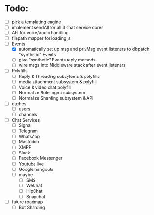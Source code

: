 # Todo:

- [ ] pick a templating engine
- [ ] implement sendAll for all 3 chat service cores
- [ ] API for voice/audio handling
- [ ] filepath mapper for loading js
- [ ] Events
    - [x] automatically set up msg and privMsg event listeners to dispatch "synthetic" Events
    - [ ] give "synthetic" Events reply methods
    - [ ] wire msgs into Middleware stack after event listeners
- [ ] Polyfills
    - [ ] Reply & Threading subsytems & polyfills
    - [ ] media attachment subsystem & polyfill
    - [ ] Voice & video chat polyfill
    - [ ] Normalize Role mgmt subsystem
    - [ ] Normalize Sharding subsystem & API
- [ ] caches
    - [ ] users
    - [ ] channels
- [ ] Chat Services
    - [ ] Signal
    - [ ] Telegram
    - [ ] WhatsApp
    - [ ] Mastodon
    - [ ] XMPP
    - [ ] Slack
    - [ ] Facebook Messenger
    - [ ] Youtube live
    - [ ] Google hangouts
    - [ ] maybe
        - [ ] SMS
        - [ ] WeChat
        - [ ] HipChat
        - [ ] Snapchat
- [ ] future roadmap
    - [ ] Bot Sharding